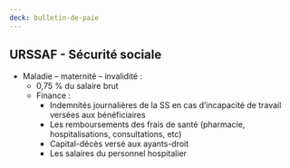 ```yaml
---
deck: bulletin-de-paie
---
```


## URSSAF - Sécurité sociale

* Maladie – maternité – invalidité :
  * 0,75 % du salaire brut
  * Finance :
    * Indemnités journalières de la SS en cas d’incapacité de travail versées aux bénéficiaires
    * Les remboursements des frais de santé <span class="info">(pharmacie, hospitalisations, consultations, etc)</span>
    * Capital-décès versé aux ayants-droit
    * Les salaires du personnel hospitalier
